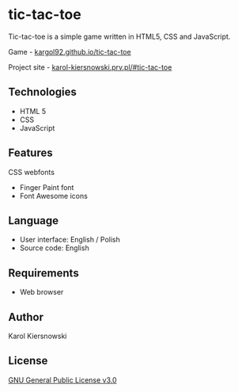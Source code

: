 tic-tac-toe
===========
Tic-tac-toe is a simple game written in HTML5, CSS and JavaScript.

Game - [kargol92.github.io/tic-tac-toe](https://kargol92.github.io/tic-tac-toe)

Project site - [karol-kiersnowski.prv.pl/#tic-tac-toe](http://karol-kiersnowski.prv.pl/#tic-tac-toe)

Technologies
------------
* HTML 5
* CSS
* JavaScript


Features
--------
CSS webfonts
* Finger Paint font
* Font Awesome icons

Language
--------
* User interface: English / Polish
* Source code: English

Requirements
------------
* Web browser

Author
------
Karol Kiersnowski

License
-------
[GNU General Public License v3.0](https://github.com/kargol92/tic-tac-toe/blob/master/LICENSE)


